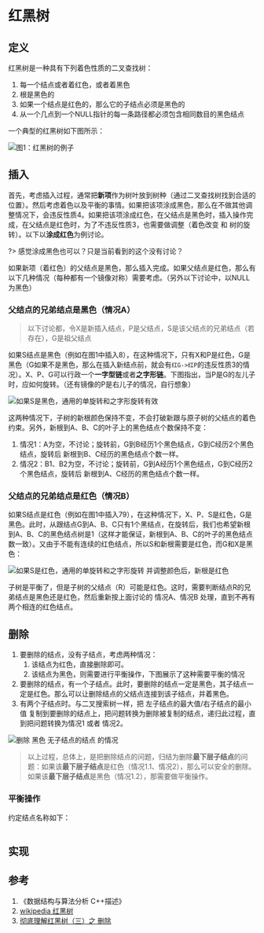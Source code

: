 # 红黑树

## 定义

红黑树是一种具有下列着色性质的二叉查找树：

1. 每一个结点或者着红色，或者着黑色
2. 根是黑色的
3. 如果一个结点是红色的，那么它的子结点必须是黑色的
4. 从一个几点到一个NULL指针的每一条路径都必须包含相同数目的黑色结点

一个典型的红黑树如下图所示：

![图1：红黑树的例子](https://engineers-cool-1251518258.cos.ap-chengdu.myqcloud.com/rbtree.svg)

## 插入

首先，考虑插入过程，通常把**新项**作为树叶放到树种（通过二叉查找树找到合适的位置）。然后考虑着色以及平衡的事情。如果把该项涂成黑色，那么在不做其他调整情况下，会违反性质4。如果把该项涂成红色，在父结点是黑色时，插入操作完成，在父结点是红色时，为了不违反性质3，也需要做调整（着色改变 和 树的旋转）。以下以**涂成红色**为例讨论。

?> 感觉涂成黑色也可以？只是当前看到的这个没有讨论？

如果新项（着红色）的父结点是黑色，那么插入完成。如果父结点是红色，那么有以下几种情况（每种都有一个镜像对称）需要考虑。（另外以下讨论中，以NULL为黑色）

### 父结点的兄弟结点是黑色（情况A）

> 以下讨论都，令X是新插入结点，P是父结点，S是该父结点的兄弟结点（若存在），G是祖父结点

如果S结点是黑色（例如在图1中插入8），在这种情况下，只有X和P是红色，G是黑色（G如果不是黑色，那么在插入新结点前，就会有`红G->红P`的违反性质3的情况）。X、P、G可以行政一个**一字型链**或者**之字形链**。下图指出，当P是G的左儿子时，应如何旋转。（还有镜像的P是右儿子的情况，自行想象）

![如果S是黑色，通用的单旋转和之字形旋转有效](https://engineers-cool-1251518258.cos.ap-chengdu.myqcloud.com/rbtree_insert_S_B.png)

这两种情况下，子树的新根颜色保持不变，不会打破新跟与原子树的父结点的着色约束。另外，新根到A、B、C的叶子上的黑色结点个数保持不变：

1. 情况1：A为空，不讨论；旋转前，G到B经历1个黑色结点，G到C经历2个黑色结点，旋转后 新根到B、C经历的黑色结点个数一样。
2. 情况2：B1、B2为空，不讨论；旋转前，G到A经历1个黑色结点，G到C经历2个黑色结点，旋转后 新根到A、C经历的黑色结点个数一样。

### 父结点的兄弟结点是红色（情况B）

如果S结点是红色（例如在图1中插入79），在这种情况下，X、P、S是红色，G是黑色。此时，从跟结点G到A、B、C只有1个黑结点，在旋转后，我们也希望新根到A、B、C的黑色结点树是1（这样才能保证，新根到A、B、C的叶子的黑色结点数一致）。又由于不能有连续的红色结点，所以S和新根需要是红色，而G和X是黑色：

![如果S是红色，通用的单旋转和之字形旋转 并调整颜色后，新根是红色](https://engineers-cool-1251518258.cos.ap-chengdu.myqcloud.com/rbtree_insert_S_B.png)

子树是平衡了，但是子树的父结点（R）可能是红色。这时，需要判断结点R的兄弟结点是黑色还是红色，然后重新按上面讨论的 情况A、情况B 处理，直到不再有两个相连的红色结点。

## 删除

1. 要删除的结点，没有子结点，考虑两种情况：
    1. 该结点为红色，直接删除即可。
    2. 该结点为黑色，则需要进行平衡操作，下图展示了这种需要平衡的情况
2. 要删除的结点，有一个子结点。此时，要删除的结点一定是黑色，其子结点一定是红色。那么可以让删除结点的父结点连接到该子结点，并着黑色。
3. 有两个子结点时。与二叉搜索树一样，把 左子结点的最大值/右子结点的最小值 复制到要删除的结点上，把问题转换为删除被复制的结点，递归此过程，直到把问题转换为情况1 或者 情况2。

![删除 黑色 无子结点的结点 的情况]()

> 以上过程，总体上，是把删除结点的问题，归结为删除**最下层子结点**的问题：如果该**最下层子结点**是红色（情况1.1、情况2），那么可以安全的删除。如果该**最下层子结点**是黑色（情况1.2），那需要做平衡操作。

### 平衡操作

约定结点名称如下：

![]()


## 实现

## 参考

1. 《数据结构与算法分析 C++描述》
2. [wikipedia 红黑树](https://zh.wikipedia.org/wiki/%E7%BA%A2%E9%BB%91%E6%A0%91)
3. [彻底理解红黑树（三）之 删除](https://www.jianshu.com/p/84416644c080)